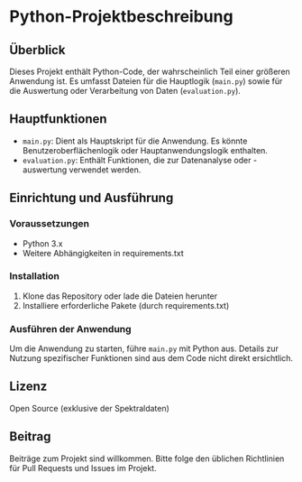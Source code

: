 # Python-Projektbeschreibung

## Überblick

Dieses Projekt enthält Python-Code, der wahrscheinlich Teil einer größeren Anwendung ist. Es umfasst Dateien für die Hauptlogik (`main.py`) sowie für die Auswertung oder Verarbeitung von Daten (`evaluation.py`). 

## Hauptfunktionen

- `main.py`: Dient als Hauptskript für die Anwendung. Es könnte Benutzeroberflächenlogik oder Hauptanwendungslogik enthalten.
- `evaluation.py`: Enthält Funktionen, die zur Datenanalyse oder -auswertung verwendet werden.

## Einrichtung und Ausführung

### Voraussetzungen

- Python 3.x
- Weitere Abhängigkeiten in requirements.txt

### Installation

1. Klone das Repository oder lade die Dateien herunter
2. Installiere erforderliche Pakete (durch requirements.txt)

### Ausführen der Anwendung

Um die Anwendung zu starten, führe `main.py` mit Python aus. Details zur Nutzung spezifischer Funktionen sind aus dem Code nicht direkt ersichtlich.

## Lizenz

Open Source (exklusive der Spektraldaten)

## Beitrag

Beiträge zum Projekt sind willkommen. Bitte folge den üblichen Richtlinien für Pull Requests und Issues im Projekt.

